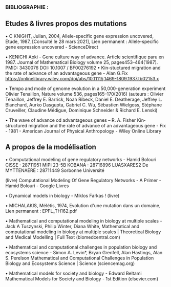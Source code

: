 ### BIBLIOGRAPHIE : 


## Etudes & livres propos des mutations 
 
• C KNIGHT, Julian, 2004, Allele-specific gene expression uncovered, Etude, 1987, [Consulté le 28 mars 2021], Lien permanent : Allele-specific gene expression uncovered - ScienceDirect   
  
• KENICHI Aoki - Gene culture way of advance. Article scientifique paru en 1987. Journal of Mathematical Biology volume 25, pages453–464(1987).  PMID: 3430076 DOI: 10.1007 / BF00276192 • Kin-stuctured migration and the rate of advance of an advantageous gene  -  Alan G.Fix https://onlinelibrary.wiley.com/doi/abs/10.1111/j.1469-1809.1937.tb02153.x  
 
• Tempo and mode of genome evolution in a 50,000-generation experiment Olivier Tenaillon, Nature volume 536, pages165–170(2016) (auteurs : Olivier Tenaillon, Jeffrey E. Barrick, Noah Ribeck, Daniel E. Deatherage, Jeffrey L. Blanchard, Aurko Dasgupta, Gabriel C. Wu, Sébastien Wielgoss, Stéphane Cruveiller, Claudine Médigue, Dominique Schneider & Richard E. Lenski) 
 
• The wave of advance od advantageous genes –  R. A. Fisher Kin‐structured migration and the rate of advance of an advantageous gene - Fix - 1981 - American Journal of Physical Anthropology - Wiley Online Library 
 
 
## A propos de la modélisation 
 
• Computational modeling of gene regulatory networks  -  Hamid Bolouri         
CISSE : 28711951  MIPI 23-5B KOBANA : 28716896  LUASXARES2 De MYTTENAERE : 28711449  Sorbonne Université 
 
 
(livre) Computational Modeling Of Gene Regulatory Networks - A Primer - Hamid Bolouri - Google Livres 
 
• Dynamical models in biology  -  Miklos Farkas ! (livre) 
 
• MICHALAKIS, Mélétis, 1974, Evolution d'une mutation dans un domaine, Lien permanent : EPFL_TH162.pdf 
 
• Mathematical and computational modeling in biology at multiple scales  -  Jack A Tuszynski, Philip Winter, Diana White,  Mathematical and computational modeling in biology at multiple scales | Theoretical Biology and Medical Modelling | Full Text (biomedcentral.com) 
 
• Mathematical and computational challenges in population biology and ecosystems science  -  Simon A. Levin*, Bryan Grenfell, Alan Hastings, Alan S. Perelson Mathematical and Computational Challenges in Population Biology and Ecosystems Science | Science (sciencemag.org) 
 
• Mathematical models for society and biology  -  Edward Beltami Mathematical Models for Society and Biology - 1st Edition (elsevier.com) 
